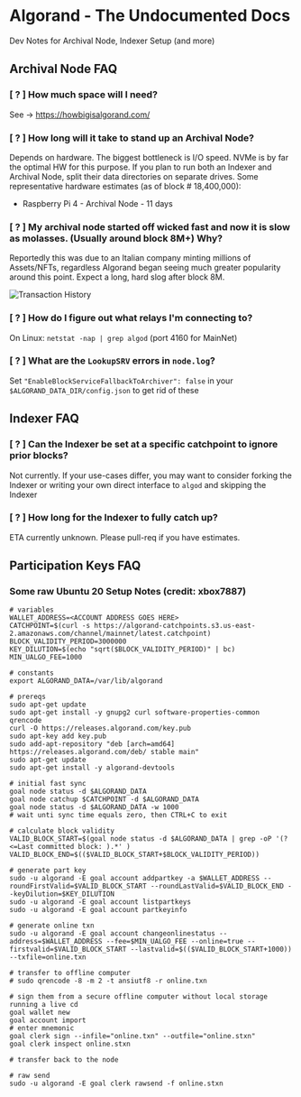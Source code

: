 # Algorand - The Undocumented Docs

Dev Notes for Archival Node, Indexer Setup (and more)

## Archival Node FAQ

### [ ? ] How much space will I need?

See -> https://howbigisalgorand.com/

### [ ? ] How long will it take to stand up an Archival Node?

Depends on hardware. The biggest bottleneck is I/O speed. NVMe is by far the optimal HW for this purpose. If you plan to run both an Indexer and Archival Node, split their data directories on separate drives. Some representative hardware estimates (as of block # 18,400,000):

- Raspberry Pi 4 - Archival Node - 11 days

### [ ? ] My archival node started off wicked fast and now it is slow as molasses. (Usually around block 8M+) Why?

Reportedly this was due to an Italian company minting millions of Assets/NFTs, regardless Algorand began seeing much greater popularity around this point. Expect a long, hard slog after block 8M.

![Transaction History](https://media.discordapp.net/attachments/807825288666939482/926325259311919145/unknown.png "Transaction History")

### [ ? ] How do I figure out what relays I'm connecting to?

On Linux: `netstat -nap | grep algod` (port 4160 for MainNet)

### [ ? ] What are the `LookupSRV` errors in `node.log`?

Set `"EnableBlockServiceFallbackToArchiver": false` in your `$ALGORAND_DATA_DIR/config.json` to get rid of these

## Indexer FAQ

### [ ? ] Can the Indexer be set at a specific catchpoint to ignore prior blocks?

Not currently. If your use-cases differ, you may want to consider forking the Indexer or writing your own direct interface to `algod` and skipping the Indexer

### [ ? ] How long for the Indexer to fully catch up?

ETA currently unknown. Please pull-req if you have estimates.

## Participation Keys FAQ

### Some raw Ubuntu 20 Setup Notes (credit: xbox7887)

```
# variables
WALLET_ADDRESS=<ACCOUNT ADDRESS GOES HERE>
CATCHPOINT=$(curl -s https://algorand-catchpoints.s3.us-east-2.amazonaws.com/channel/mainnet/latest.catchpoint)
BLOCK_VALIDITY_PERIOD=3000000
KEY_DILUTION=$(echo "sqrt($BLOCK_VALIDITY_PERIOD)" | bc)
MIN_UALGO_FEE=1000

# constants
export ALGORAND_DATA=/var/lib/algorand

# prereqs
sudo apt-get update
sudo apt-get install -y gnupg2 curl software-properties-common qrencode
curl -O https://releases.algorand.com/key.pub
sudo apt-key add key.pub
sudo add-apt-repository "deb [arch=amd64] https://releases.algorand.com/deb/ stable main"
sudo apt-get update
sudo apt-get install -y algorand-devtools

# initial fast sync
goal node status -d $ALGORAND_DATA
goal node catchup $CATCHPOINT -d $ALGORAND_DATA
goal node status -d $ALGORAND_DATA -w 1000
# wait unti sync time equals zero, then CTRL+C to exit

# calculate block validity
VALID_BLOCK_START=$(goal node status -d $ALGORAND_DATA | grep -oP '(?<=Last committed block: ).*' )
VALID_BLOCK_END=$(($VALID_BLOCK_START+$BLOCK_VALIDITY_PERIOD))

# generate part key
sudo -u algorand -E goal account addpartkey -a $WALLET_ADDRESS --roundFirstValid=$VALID_BLOCK_START --roundLastValid=$VALID_BLOCK_END --keyDilution=$KEY_DILUTION
sudo -u algorand -E goal account listpartkeys
sudo -u algorand -E goal account partkeyinfo

# generate online txn
sudo -u algorand -E goal account changeonlinestatus --address=$WALLET_ADDRESS --fee=$MIN_UALGO_FEE --online=true --firstvalid=$VALID_BLOCK_START --lastvalid=$(($VALID_BLOCK_START+1000)) --txfile=online.txn

# transfer to offline computer
# sudo qrencode -8 -m 2 -t ansiutf8 -r online.txn

# sign them from a secure offline computer without local storage running a live cd
goal wallet new
goal account import
# enter mnemonic
goal clerk sign --infile="online.txn" --outfile="online.stxn"
goal clerk inspect online.stxn

# transfer back to the node

# raw send
sudo -u algorand -E goal clerk rawsend -f online.stxn
```
